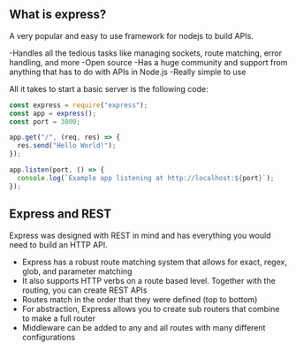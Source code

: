 ## What is express?

A very popular and easy to use framework for nodejs to build APIs.

-Handles all the tedious tasks like managing sockets, route matching, error handling, and more
-Open source
-Has a huge community and support from anything that has to do with APIs in Node.js
-Really simple to use

All it takes to start a basic server is the following code:

```js
const express = require("express");
const app = express();
const port = 3000;

app.get("/", (req, res) => {
  res.send("Hello World!");
});

app.listen(port, () => {
  console.log(`Example app listening at http://localhost:${port}`);
});
```

## Express and REST

Express was designed with REST in mind and has everything you would need to build an HTTP API.

- Express has a robust route matching system that allows for exact, regex, glob, and parameter matching
- It also supports HTTP verbs on a route based level. Together with the routing, you can create REST APIs
- Routes match in the order that they were defined (top to bottom)
- For abstraction, Express allows you to create sub routers that combine to make a full router
- Middleware can be added to any and all routes with many different configurations

